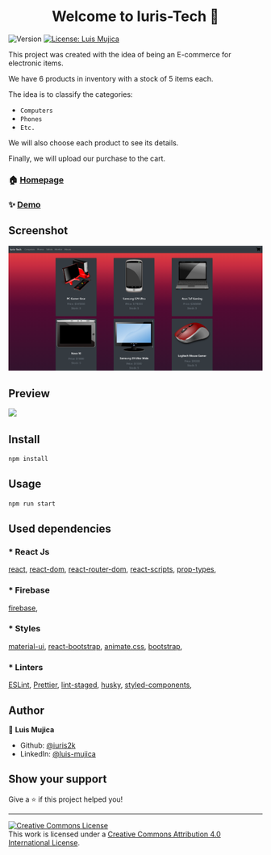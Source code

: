 <h1 align="center">Welcome to Iuris-Tech 👋</h1>
<p>
  <img alt="Version" src="https://img.shields.io/badge/version-0.1.0-blue.svg?cacheSeconds=2592000" />
  <a href="#" target="_blank">
    <img alt="License: Luis Mujica" src="https://img.shields.io/badge/License-Luis Mujica-yellow.svg" />
  </a>
</p>

This project was created with the idea of being an E-commerce for electronic items.

We have 6 products in inventory with a stock of 5 items each.

The idea is to classify the categories:

- `Computers`
- `Phones`
- `Etc.`

We will also choose each product to see its details.

Finally, we will upload our purchase to the cart.

### 🏠 [Homepage](https://iuristech.netlify.app/)

### ✨ [Demo](https://iuristech.netlify.app/)

## Screenshot

![](src/img/Iuris-Tech.png)

## Preview
![](src/img/Iuris-Tech.gif)

## Install

```sh
npm install
```

## Usage

```sh
npm run start
```

## Used dependencies

### * React Js

[react](https://es.reactjs.org/),
[react-dom](https://es.reactjs.org/docs/react-dom.html),
[react-router-dom](https://www.npmjs.com/package/react-router-dom),
[react-scripts](https://www.npmjs.com/package/react-scripts),
[prop-types](https://www.npmjs.com/package/prop-types),

### * Firebase

[firebase](https://firebase.google.com/),

### * Styles

[material-ui](https://material-ui.com/),
[react-bootstrap](https://react-bootstrap.github.io/),
[animate.css](https://animate.style/),
[bootstrap](https://getbootstrap.com/),

### * Linters

[ESLint](https://eslint.org/),
[Prettier](https://prettier.io/),
[lint-staged](https://www.npmjs.com/package/lint-staged/v/7.3.0),
[husky](https://typicode.github.io/husky/#/),
[styled-components](https://styled-components.com/),

## Author

👤 **Luis Mujica**

* Github: [@iuris2k](https://github.com/iuris2k)
* LinkedIn: [@luis-mujica](https://linkedin.com/in/luis-mujica)

## Show your support

Give a ⭐️ if this project helped you!

***
<a rel="license" href="http://creativecommons.org/licenses/by/4.0/"><img alt="Creative Commons License" style="border-width:0" src="https://i.creativecommons.org/l/by/4.0/88x31.png" /></a><br />This work is licensed under a <a rel="license" href="http://creativecommons.org/licenses/by/4.0/">Creative Commons Attribution 4.0 International License</a>.
